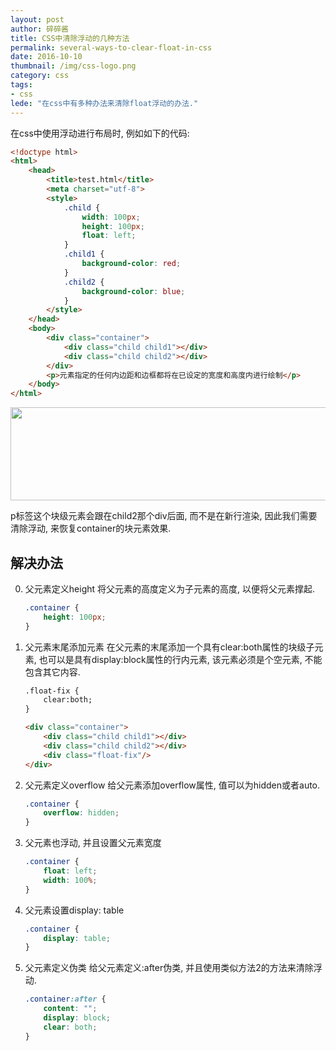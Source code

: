 ```yaml
---
layout: post
author: 碎碎酱
title: CSS中清除浮动的几种方法
permalink: several-ways-to-clear-float-in-css
date: 2016-10-10
thumbnail: /img/css-logo.png
category: css
tags:
- css
lede: "在css中有多种办法来清除float浮动的办法."
---
```



在css中使用浮动进行布局时, 例如如下的代码:

```html
<!doctype html>
<html>
    <head>
        <title>test.html</title>
        <meta charset="utf-8">
        <style>
            .child {
                width: 100px;
                height: 100px;
                float: left;
            }
            .child1 {
                background-color: red;
            }
            .child2 {
                background-color: blue;
            }
        </style>
    </head>
    <body>
        <div class="container">
            <div class="child child1"></div>
            <div class="child child2"></div>
        </div>
        <p>元素指定的任何内边距和边框都将在已设定的宽度和高度内进行绘制</p>
    </body>
</html>
```

<img src="http://cdn.suisuijiang.com/message_1476072629494.png" width="706" height="149" class="aligncenter" />

p标签这个块级元素会跟在child2那个div后面, 而不是在新行渲染, 因此我们需要清除浮动, 来恢复container的块元素效果.

## 解决办法

0. 父元素定义height
    将父元素的高度定义为子元素的高度, 以便将父元素撑起.
    ```css
    .container {
        height: 100px;
    }
    ```

0. 父元素末尾添加元素
    在父元素的末尾添加一个具有clear:both属性的块级子元素, 也可以是具有display:block属性的行内元素, 该元素必须是个空元素, 不能包含其它内容.
    ```html
    .float-fix {
        clear:both;
    }

    <div class="container">
        <div class="child child1"></div>
        <div class="child child2"></div>
        <div class="float-fix"/>
    </div>
    ```

0. 父元素定义overflow
    给父元素添加overflow属性, 值可以为hidden或者auto.
    ```css
    .container {
        overflow: hidden;
    }
    ```

0. 父元素也浮动, 并且设置父元素宽度
    ```css
    .container {
        float: left;
        width: 100%;
    }
    ```

0. 父元素设置display: table
    ```css
    .container {
        display: table;
    }
    ```

0. 父元素定义伪类
    给父元素定义:after伪类, 并且使用类似方法2的方法来清除浮动.
    ```css
    .container:after {
        content: "";
        display: block;
        clear: both;
    }
    ```
